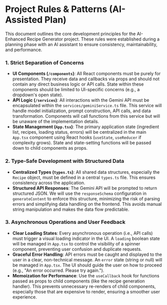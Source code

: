 
# Project Rules & Patterns (AI-Assisted Plan)

This document outlines the core development principles for the AI-Enhanced Recipe Generator project. These rules were established during a planning phase with an AI assistant to ensure consistency, maintainability, and performance.

### 1. Strict Separation of Concerns

- **UI Components (`/components`)**: All React components must be purely for presentation. They receive data and callbacks via props and should not contain any direct business logic or API calls. State within these components should be limited to UI-specific concerns (e.g., a dropdown's open state).
- **API Logic (`/services`)**: All interactions with the Gemini API must be encapsulated within the `services/geminiService.ts` file. This service will handle model initialization, prompt construction, API calls, and data transformation. Components will call functions from this service but will be unaware of the implementation details.
- **State Management (`App.tsx`)**: The primary application state (ingredient list, recipes, loading status, errors) will be centralized in the main `App.tsx` component using React hooks (`useState`, `useReducer` if complexity grows). State and state-setting functions will be passed down to child components as props.

### 2. Type-Safe Development with Structured Data

- **Centralized Types (`types.ts`)**: All shared data structures, especially the `Recipe` object, must be defined in a central `types.ts` file. This ensures consistency across the application.
- **Structured API Responses**: The Gemini API will be prompted to return structured JSON. We will use the `responseSchema` configuration in `generateContent` to enforce this structure, minimizing the risk of parsing errors and simplifying data handling on the frontend. This avoids manual string manipulation and makes the data flow predictable.

### 3. Asynchronous Operations and User Feedback

- **Clear Loading States**: Every asynchronous operation (i.e., API calls) must trigger a visual loading indicator in the UI. A `loading` boolean state will be managed in `App.tsx` to control the visibility of a spinner component, preventing user confusion and duplicate requests.
- **Graceful Error Handling**: API errors must be caught and displayed to the user in a clear, non-technical message. An `error` state (string or null) will be managed in `App.tsx`. The UI should guide the user on how to proceed (e.g., "An error occurred. Please try again.").
- **Memoization for Performance**: Use the `useCallback` hook for functions passed as props to child components (like the recipe generation handler). This prevents unnecessary re-renders of child components, especially those that are expensive to render, ensuring a smoother user experience.

